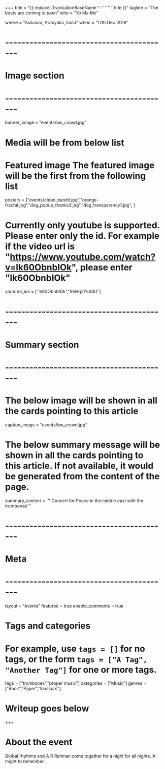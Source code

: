 +++
title = "{{ replace .TranslationBaseName "-" " " | title }}"
tagline = "The beats are coming to town"
who = "Yo Ma Me"

where = "Asilomar, Aranyaka, India"
when = "17th Dec 2018"

# -----------------------------------------
# Image section
# -----------------------------------------
banner_image = "events/bw_crowd.jpg"
# Media will be from below list
# Featured image The featured image will be the first from the following list
posters = ["events/clean_bandit.jpg","orange-fractal.jpg","dog_popup_thanks3.jpg","dog_transparency1.jpg", ]
# Currently only youtube is supported. Please enter only the id. For example if the video url is "https://www.youtube.com/watch?v=lk60ObnbIOk", please enter "lk60ObnbIOk"
youtube_ids = ["lk60ObnbIOk","9hHq2lYof4U"]

# -----------------------------------------
# Summary section
# -----------------------------------------

# The below image will be shown in all the cards pointing to this article
caption_image = "events/bw_crowd.jpg"
# The below summary message will be shown in all the cards pointing to this article. If not available, it would be generated from the content of the page.
summary_content = '''
Concert for Peace in the middle east with the trombones'''


# -----------------------------------------
# Meta
# -----------------------------------------

layout = "events"
featured = true
enable_comments = true

# Tags and categories
# For example, use `tags = []` for no tags, or the form `tags = ["A Tag", "Another Tag"]` for one or more tags.
tags = ["trombones","proper music"]
categories = ["Music"]
genres = ["Rock","Paper","Scissors"]


# Writeup goes below
+++
# About the event

Global rhythms and A R Rahman come together for a night for all nights. A might to remember.

